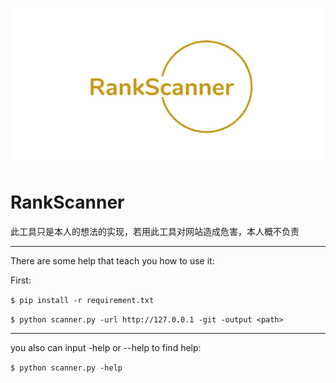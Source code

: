 ![logo](Others/img/logo.png)
# RankScanner
此工具只是本人的想法的实现，若用此工具对网站造成危害，本人概不负责

---
There are some help that teach you how to use it:

First:

`$ pip install -r requirement.txt`



`$ python scanner.py -url http://127.0.0.1 -git -output <path>`

---

you also can input -help or --help to find help:

`$ python scanner.py -help`


